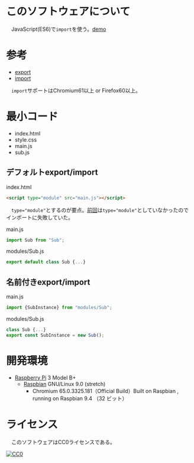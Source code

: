 ﻿# このソフトウェアについて

　JavaScript(ES6)で`import`を使う。[demo](https://ytyaru.github.io/JS.ES6.Module.Import.20181122090000)

# 参考

* [export](https://developer.mozilla.org/ja/docs/Web/JavaScript/Reference/Statements/export)
* [import](https://developer.mozilla.org/ja/docs/Web/JavaScript/Reference/Statements/import)

　`import`サポートはChromium61以上 or Firefox60以上。

# 最小コード

* index.html
* style.css
* main.js
* sub.js

## デフォルトexport/import

index.html
```html
<script type="module" src="main.js"></script>
```

　`type="module"`とするのが要点。[前回](https://github.com/ytyaru/JS.ES6.Module.20180809070000)は`type="module"`としていなかったのでインポートに失敗していた。

main.js
```javascript
import Sub from "Sub";
```

modules/Sub.js
```javascript
export default class Sub {...}
```

## 名前付きexport/import

main.js
```javascript
import {SubInstance} from "modules/Sub";
```

modules/Sub.js
```javascript
class Sub {...}
export const SubInstance = new Sub();
```

# 開発環境

* [Raspberry Pi](https://ja.wikipedia.org/wiki/Raspberry_Pi) 3 Model B+
    * [Raspbian](https://www.raspberrypi.org/downloads/raspbian/) GNU/Linux 9.0 (stretch)
        * Chromium 65.0.3325.181（Official Build）Built on Raspbian , running on Raspbian 9.4 （32 ビット）

# ライセンス

　このソフトウェアはCC0ライセンスである。

[![CC0](http://i.creativecommons.org/p/zero/1.0/88x31.png "CC0")](http://creativecommons.org/publicdomain/zero/1.0/deed.ja)

